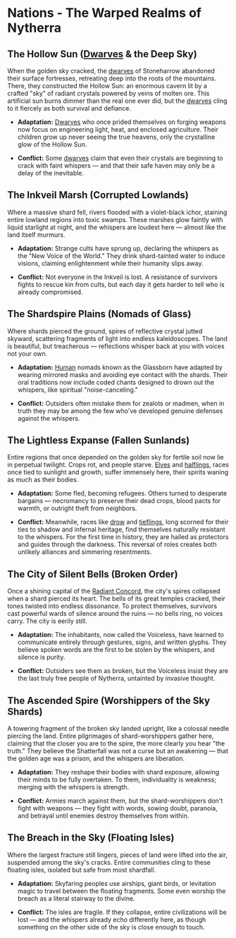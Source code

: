 # Nations - The Warped Realms of Nytherra
## The Hollow Sun ([Dwarves](../Races/README.md#dwarves) & the Deep Sky)

When the golden sky cracked, the [dwarves](../Races/README.md#dwarves) of Stoneharrow abandoned their surface fortresses, retreating deep into the roots of the mountains. There, they constructed the Hollow Sun: an enormous cavern lit by a crafted "sky" of radiant crystals powered by veins of molten ore. This artificial sun burns dimmer than the real one ever did, but the [dwarves](../Races/README.md#dwarves) cling to it fiercely as both survival and defiance.

- **Adaptation:** [Dwarves](../Races/README.md#dwarves) who once prided themselves on forging weapons now focus on engineering light, heat, and enclosed agriculture. Their children grow up never seeing the true heavens, only the crystalline glow of the Hollow Sun.

- **Conflict:** Some [dwarves](../Races/README.md#dwarves) claim that even their crystals are beginning to crack with faint whispers — and that their safe haven may only be a delay of the inevitable.

## The Inkveil Marsh (Corrupted Lowlands)

Where a massive shard fell, rivers flooded with a violet-black ichor, staining entire lowland regions into toxic swamps. These marshes glow faintly with liquid starlight at night, and the whispers are loudest here — almost like the land itself murmurs.

- **Adaptation:** Strange cults have sprung up, declaring the whispers as the "New Voice of the World." They drink shard-tainted water to induce visions, claiming enlightenment while their humanity slips away.

- **Conflict:** Not everyone in the Inkveil is lost. A resistance of survivors fights to rescue kin from cults, but each day it gets harder to tell who is already compromised.

## The Shardspire Plains (Nomads of Glass)

Where shards pierced the ground, spires of reflective crystal jutted skyward, scattering fragments of light into endless kaleidoscopes. The land is beautiful, but treacherous — reflections whisper back at you with voices not your own.

- **Adaptation:** [Human](../Races/README.md#humans) nomads known as the Glassborn have adapted by wearing mirrored masks and avoiding eye contact with the shards. Their oral traditions now include coded chants designed to drown out the whispers, like spiritual "noise-canceling."

- **Conflict:** Outsiders often mistake them for zealots or madmen, when in truth they may be among the few who've developed genuine defenses against the whispers.

## The Lightless Expanse (Fallen Sunlands)

Entire regions that once depended on the golden sky for fertile soil now lie in perpetual twilight. Crops rot, and people starve. [Elves](../Races/README.md#elves) and [halflings](../Races/README.md#halflings), races once tied to sunlight and growth, suffer immensely here, their spirits waning as much as their bodies.

- **Adaptation:** Some fled, becoming refugees. Others turned to desperate bargains — necromancy to preserve their dead crops, blood pacts for warmth, or outright theft from neighbors.

- **Conflict:** Meanwhile, races like [drow](../Races/README.md#drow) and [tieflings](../Races/README.md#tieflings), long scorned for their ties to shadow and infernal heritage, find themselves naturally resistant to the whispers. For the first time in history, they are hailed as protectors and guides through the darkness. This reversal of roles creates both unlikely alliances and simmering resentments.

## The City of Silent Bells (Broken Order)

Once a shining capital of the [Radiant Concord](./Government/Radiant%20Concord.md), the city's spires collapsed when a shard pierced its heart. The bells of its great temples cracked, their tones twisted into endless dissonance. To protect themselves, survivors cast powerful wards of silence around the ruins — no bells ring, no voices carry. The city is eerily still.

- **Adaptation:** The inhabitants, now called the Voiceless, have learned to communicate entirely through gestures, signs, and written glyphs. They believe spoken words are the first to be stolen by the whispers, and silence is purity.

- **Conflict:** Outsiders see them as broken, but the Voiceless insist they are the last truly free people of Nytherra, untainted by invasive thought.

## The Ascended Spire (Worshippers of the Sky Shards)

A towering fragment of the broken sky landed upright, like a colossal needle piercing the land. Entire pilgrimages of shard-worshippers gather here, claiming that the closer you are to the spire, the more clearly you hear "the truth." They believe the Shatterfall was not a curse but an awakening — that the golden age was a prison, and the whispers are liberation.

- **Adaptation:** They reshape their bodies with shard exposure, allowing their minds to be fully overtaken. To them, individuality is weakness; merging with the whispers is strength.

- **Conflict:** Armies march against them, but the shard-worshippers don't fight with weapons — they fight with words, sowing doubt, paranoia, and betrayal until enemies destroy themselves from within.

## The Breach in the Sky (Floating Isles)

Where the largest fracture still lingers, pieces of land were lifted into the air, suspended among the sky's cracks. Entire communities cling to these floating isles, isolated but safe from most shardfall.

- **Adaptation:** Skyfaring peoples use airships, giant birds, or levitation magic to travel between the floating fragments. Some even worship the breach as a literal stairway to the divine.

- **Conflict:** The isles are fragile. If they collapse, entire civilizations will be lost — and the whispers already echo differently here, as though something on the other side of the sky is close enough to touch.